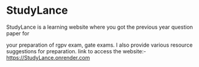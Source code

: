 # StudyLance
StudyLance is a learning website where you got the previous year question paper for 

your preparation of rgpv exam, gate exams.
I also provide various resource suggestions for preparation.
link to access the website:-
https://StudyLance.onrender.com
